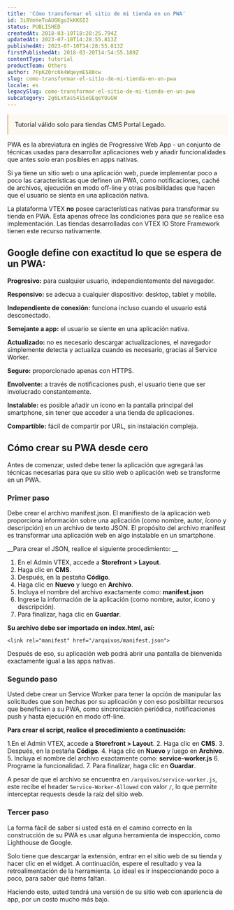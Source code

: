 ```yaml
---
title: 'Cómo transformar el sitio de mi tienda en un PWA'
id: 3i8VmYeToAUGKgo2kKK6I2
status: PUBLISHED
createdAt: 2018-03-19T18:20:25.794Z
updatedAt: 2023-07-10T14:28:55.813Z
publishedAt: 2023-07-10T14:28:55.813Z
firstPublishedAt: 2018-03-20T14:54:55.189Z
contentType: tutorial
productTeam: Others
author: 7FpKZ0rc6k4WqeymES80cw
slug: como-transformar-el-sitio-de-mi-tienda-en-un-pwa
locale: es
legacySlug: como-transformar-el-sitio-de-mi-tienda-en-un-pwa
subcategory: 2g6LxtasS4iSeGEqeYUuGW
---
```


<div style="background-color:#FCF8F2; border-left: 2px solid #F0AD4E; border-top-left-radius: 2px; border-bottom-left-radius: 2px; padding: 15px; margin-bottom: 10px">
Tutorial válido solo para tiendas CMS Portal Legado.
</div>

PWA es la abreviatura en inglés de Progressive Web App - un conjunto de técnicas usadas para desarrollar aplicaciones web y añadir funcionalidades que antes solo eran posibles en apps nativas.

Si ya tiene un sitio web o una aplicación web, puede implementar poco a poco las características que definen un PWA, como notificaciones, caché de archivos, ejecución en modo off-line y otras posibilidades que hacen que el usuario se sienta en una aplicación nativa.

<div class="alert alert-warning">
La plataforma VTEX <strong>no</strong> posee características nativas para transformar su tienda en PWA. Esta apenas ofrece las condiciones para que se realice esa implementación. Las tiendas desarrolladas con VTEX IO Store Framework tienen este recurso nativamente.
</div>

## Google define con exactitud lo que se espera de un PWA:

__Progresivo:__ para cualquier usuario, independientemente del navegador.

__Responsivo:__ se adecua a cualquier dispositivo: desktop, tablet y mobile.

__Independiente de conexión:__ funciona incluso cuando el usuario está desconectado.

__Semejante a app:__ el usuario se siente en una aplicación nativa.

__Actualizado:__ no es necesario descargar actualizaciones, el navegador simplemente detecta y actualiza cuando es necesario, gracias al Service Worker.

__Seguro:__ proporcionado apenas con HTTPS.

__Envolvente:__ a través de notificaciones push, el usuario tiene que ser involucrado constantemente.

__Instalable:__ es posible añadir un ícono en la pantalla principal del smartphone, sin tener que acceder a una tienda de aplicaciones.

__Compartible:__ fácil de compartir por URL, sin instalación compleja.

## Cómo crear su PWA desde cero

Antes de comenzar, usted debe tener la aplicación que agregará las técnicas necesarias para que su sitio web o aplicación web se transforme en un PWA.

### Primer paso
Debe crear el archivo manifest.json. El manifiesto de la aplicación web proporciona información sobre una aplicación (como nombre, autor, ícono y descripción) en un archivo de texto JSON. El propósito del archivo manifest es transformar una aplicación web en algo instalable en un smartphone.

__Para crear el JSON, realice el siguiente procedimiento: __

1. En el Admin VTEX, accede a **Storefront > Layout**.
2. Haga clic en **CMS**.
3. Después, en la pestaña __Código__.
4. Haga clic en __Nuevo__ y luego en __Archivo__.
5. Incluya el nombre del archivo exactamente como: __manifest.json__
6. Ingrese la información de la aplicación (como nombre, autor, ícono y descripción).
7. Para finalizar, haga clic en __Guardar__.

__Su archivo debe ser importado en index.html, así:__

`<link rel="manifest" href="/arquivos/manifest.json">`

Después de eso, su aplicación web podrá abrir una pantalla de bienvenida exactamente igual a las apps nativas.

### Segundo paso
Usted debe crear un Service Worker para tener la opción de manipular las solicitudes que son hechas por su aplicación y con eso posibilitar recursos que beneficien a su PWA, como sincronización periódica, notificaciones push y hasta ejecución en modo off-line.

__Para crear el script, realice el procedimiento a continuación:__

1.En el Admin VTEX, accede a **Storefront > Layout**.
2. Haga clic en **CMS**.
3. Después, en la pestaña __Código__.
4. Haga clic en __Nuevo__ y luego en __Archivo__.
5. Incluya el nombre del archivo exactamente como: __service-worker.js__
6. Programe la funcionalidad.
7. Para finalizar, haga clic en __Guardar__.

A pesar de que el archivo se encuentra en `/arquivos/service-worker.js`, este recibe el header `Service-Worker-Allowed` con valor `/`, lo que permite interceptar requests desde la raíz del sitio web.

### Tercer paso
La forma fácil de saber si usted está en el camino correcto en la construcción de su PWA es usar alguna herramienta de inspección, como Lighthouse de Google.

Solo tiene que descargar la extensión, entrar en el sitio web de su tienda y hacer clic en el widget. A continuación, espere el resultado y vea la retroalimentación de la herramienta. Lo ideal es ir inspeccionando poco a poco, para saber qué ítems faltan.

Haciendo esto, usted tendrá una versión de su sitio web con apariencia de app, por un costo mucho más bajo.
